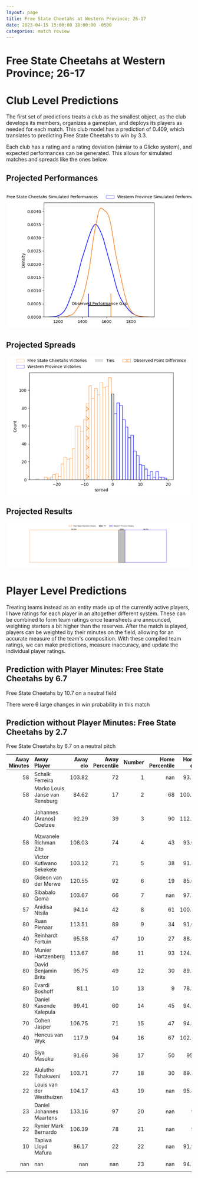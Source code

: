 ```yaml
---  
layout: page  
title: Free State Cheetahs at Western Province; 26-17  
date: 2023-04-15 15:00:00 18:00:00 -0500  
categories: match review  
---
```

# Free State Cheetahs at Western Province; 26-17

# Club Level Predictions


The first set of predictions treats a club as the smallest object, as the club develops its members, organizes a gameplan, and deploys its players as needed for each match. This club model has a prediction of 0.409, which translates to predicting Free State Cheetahs to win by 3.3.

Each club has a rating and a rating deviation (simiar to a Glicko system), and expected performances can be generated. This allows for simulated matches and spreads like the ones below.
## Projected Performances


![Projected Performances](plots/performances_2023-04-15-WesternProvince-FreeStateCheetahs.png)
## Projected Spreads


![Projected Spreads](plots/spreads_2023-04-15-WesternProvince-FreeStateCheetahs.png)
## Projected Results


![Projected Results](plots/resultbar_2023-04-15-WesternProvince-FreeStateCheetahs.png)
# Player Level Predictions


Treating teams instead as an entity made up of the currently active players, I have ratings for each player in an altogether different system. These can be combined to form team ratings once teamsheets are announced, weighting starters a bit higher than the reserves. After the match is played, players can be weighted by their minutes on the field, allowing for an accurate measure of the team's composition. With these compiled team ratings, we can make predictions, measure inaccuracy, and update the individual player ratings.
## Prediction with Player Minutes: Free State Cheetahs by 6.7


Free State Cheetahs by 10.7 on a neutral field

There were 6 large changes in win probability in this match
## Prediction without Player Minutes: Free State Cheetahs by 2.7


Free State Cheetahs by 6.7 on a neutral pitch



|   Away Minutes | Away Player                    |   Away elo |   Away Percentile |   Number |   Home Percentile |   Home elo | Home Player                       |   Home Minutes |
|---------------:|:-------------------------------|-----------:|------------------:|---------:|------------------:|-----------:|:----------------------------------|---------------:|
|             58 | Schalk Ferreira                |     103.82 |                72 |        1 |               nan |      93.76 | Leon Lyons                        |             67 |
|             58 | Marko Louis Janse van Rensburg |      84.62 |                17 |        2 |                68 |     100.29 | Andre-Hugo Venter                 |             67 |
|             40 | Johannes (Aranos) Coetzee      |      92.29 |                39 |        3 |                90 |     112.29 | Lee-Marvin Lofty Siyanda Mazibuko |             67 |
|             58 | Mzwanele Richman Zito          |     108.03 |                74 |        4 |                43 |      93.05 | Connor Evans                      |             72 |
|             80 | Victor Kutlwano Sekekete       |     103.12 |                71 |        5 |                38 |      91.26 | Gary Porter                       |             80 |
|             80 | Gideon van der Merwe           |     120.55 |                92 |        6 |                19 |      85.67 | Junior Sipato Pokomela            |             80 |
|             80 | Sibabalo Qoma                  |     103.67 |                66 |        7 |               nan |      97.73 | Jarrod Taylor                     |             62 |
|             57 | Anidisa Ntsila                 |      94.14 |                42 |        8 |                61 |     100.71 | Keke Morabe                       |             80 |
|             80 | Ruan Pienaar                   |     113.51 |                89 |        9 |                34 |      91.04 | Thomas Bursey                     |             72 |
|             40 | Reinhardt Fortuin              |      95.58 |                47 |       10 |                27 |      88.85 | Kade Wolhuter                     |             64 |
|             80 | Munier Hartzenberg             |     113.67 |                86 |       11 |                93 |     124.26 | Angelo Davids                     |             80 |
|             80 | David Benjamin Brits           |      95.75 |                49 |       12 |                30 |      89.32 | Jean-Luc du Plessis               |             80 |
|             80 | Evardi Boshoff                 |      81.1  |                10 |       13 |                 9 |      78.33 | Juan de Jongh                     |             80 |
|             80 | Daniel Kasende Kalepula        |      99.41 |                60 |       14 |                45 |      94.12 | Duncan Rowan Saal                 |             62 |
|             70 | Cohen Jasper                   |     106.75 |                71 |       15 |                47 |      94.55 | Sacha Mngomezulu                  |             80 |
|             40 | Hencus van Wyk                 |     117.9  |                94 |       16 |                67 |     102.12 | Cornel Smit                       |             16 |
|             40 | Siya Masuku                    |      91.66 |                36 |       17 |                50 |      95.2  | Kwenzokuhle Ndumiso Blose         |             13 |
|             22 | Alulutho Tshakweni             |     103.71 |                77 |       18 |                30 |      89.28 | Siyabonga Ntubeni                 |             13 |
|             22 | Louis van der Westhuizen       |     104.17 |                43 |       19 |               nan |      95.47 | Corne Wellbach                    |             13 |
|             23 | Daniel Johannes Maartens       |     133.16 |                97 |       20 |               nan |      95    | Louw Nel                          |             18 |
|             22 | Rynier Mark Bernardo           |     106.39 |                78 |       21 |               nan |      95    | Luke John Burger                  |             18 |
|             10 | Tapiwa Lloyd Mafura            |      86.17 |                22 |       22 |               nan |      91.97 | Moegamat Kannemeyer               |              8 |
|            nan | nan                            |     nan    |               nan |       23 |               nan |      94.73 | Dylan De Leeuw                    |              8 |

